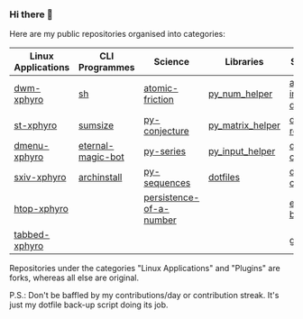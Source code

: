 ### Hi there 👋

Here are my public repositories organised into categories:

| Linux Applications | CLI Programmes | Science | Libraries | Scrapers/Bots | Plugins |
|--------------------|-------------------|-------------------------|------------------|-------------------------|-------------|
| [dwm-xphyro](https://github.com/XPhyro/dwm-xphyro) | [sh](https://github.com/XPhyro/sh) | [atomic-friction](https://github.com/XPhyro/atomic-friction) | [py_num_helper](https://github.com/XPhyro/py_num_helper) | [amazon-image-downloader](https://github.com/XPhyro/amazon-image-downloader) | [toggle-bool](https://github.com/XPhyro/toggle-bool) |
| [st-xphyro](https://github.com/XPhyro/st-xphyro) | [sumsize](https://github.com/XPhyro/sumsize) | [py-conjecture](https://github.com/XPhyro/py-conjecture) | [py_matrix_helper](https://github.com/XPhyro/py_matrix_helper) | [discord-retweet-bot](https://github.com/XPhyro/discord-retweet-bot) | |
| [dmenu-xphyro](https://github.com/XPhyro/dmenu-xphyro) | [eternal-magic-bot](https://github.com/XPhyro/eternal-magic-bot) | [py-series](https://github.com/XPhyro/py-series) | [py_input_helper](https://github.com/XPhyro/py_input_helper) | [discord-corona-bot](https://github.com/XPhyro/discord-corona-bot) | |
| [sxiv-xphyro](https://github.com/XPhyro/sxiv-xphyro) | [archinstall](https://github.com/XPhyro/archinstall) | [py-sequences](https://github.com/XPhyro/py-sequences) | [dotfiles](https://github.com/XPhyro/dotfiles) | [discord-currency-bot](https://github.com/XPhyro/discord-currency-bot) | |
| [htop-xphyro](https://github.com/XPhyro/htop-xphyro) | | [persistence-of-a-number](https://github.com/XPhyro/persistence-of-a-number) | | [eternal_magic-bot](https://github.com/XPhyro/eternal_magic-bot) |  |
| [tabbed-xphyro](https://github.com/XPhyro/tabbed-xphyro) | | | | [gpupmanager](https://github.com/XPhyro/gpupmanager) | |

Repositories under the categories "Linux Applications" and "Plugins" are forks, whereas all else are original.

P.S.: Don't be baffled by my contributions/day or contribution streak. It's just my dotfile back-up script doing its job.
